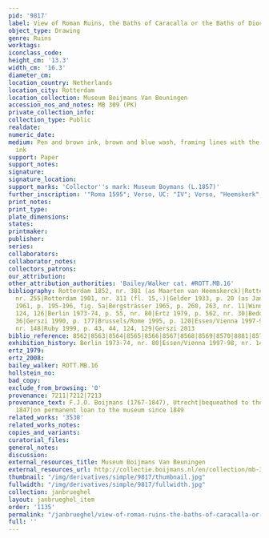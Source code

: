 ```yaml
---
pid: '9817'
label: View of Roman Ruins, the Baths of Caracalla or the Baths of Diocletian in Rome
object_type: Drawing
genre: Ruins
worktags:
iconclass_code:
height_cm: '13.3'
width_cm: '16.3'
diameter_cm:
location_country: Netherlands
location_city: Rotterdam
location_collection: Museum Boijmans Van Beuningen
accession_nos_and_notes: MB 309 (PK)
private_collection_info:
collection_type: Public
realdate:
numeric_date:
medium: Pen and brown ink, brown and blue wash, framing lines with the pen in brown
  ink
support: Paper
support_notes:
signature:
signature_location:
support_marks: 'Collector''s mark: Museum Boymans (L.1857)'
further_inscription: '"Roma 1595"; Verso, UC: "IV"; Verso, "Heemskerk"; Verso, "311"'
print_notes:
print_type:
plate_dimensions:
states:
printmaker:
publisher:
series:
collaborators:
collaborator_notes:
collectors_patrons:
our_attribution:
other_attribution_authorities: 'Bailey/Walker cat. #ROTT.MB.16'
bibliography: Rotterdam 1852, nr. 381 (as Maarten van Heemskerck)|Rotterdam 1869,
  nr. 255|Rotterdam 1901, nr. 311 (fl. 15,-)|Gelder 1933, p. 20 (as Jan Brueghel)|Winner
  1961, p. 195-196, fig. 5a|Bergsträsser 1965, p. 260, 263, nr. 11|Winner 1972, p.
  124, 126|Berlin 1973-74, p. 55, nr. 80|Ertz 1979, p. 562, nr. 30|Bedoni 1983, p.
  36|Gerszi 1990, p. 177|Brussels/Rome 1995, p. 120|Essen/Vienna 1997-98, p. 430,
  nr. 148|Ruby 1999, p. 43, 44, 124, 129|Gerszi 2013
biblio_reference: 8562|8563|8564|8565|8566|8567|8568|8569|8570|8881|8571|8572|8882|8573|8883
exhibition_history: Berlin 1973-74, nr. 80|Essen/Vienna 1997-98, nr. 148
ertz_1979:
ertz_2008:
bailey_walker: ROTT.MB.16
hollstein_no:
bad_copy:
exclude_from_browsing: '0'
provenance: 7211|7212|7213
provenance_text: F.J.O. Boijmans (1767-1847), Utrecht|bequeathed to the City of Rotterdam,
  1847|on permanent loan to the museum since 1849
related_works: '3530'
related_works_notes:
copies_and_variants:
curatorial_files:
general_notes:
discussion:
external_resources_title: Museum Boijmans Van Beuningen
external_resources_url: http://collectie.boijmans.nl/en/collection/mb-309-(pk)
thumbnail: "/img/derivatives/simple/9817/thumbnail.jpg"
fullwidth: "/img/derivatives/simple/9817/fullwidth.jpg"
collection: janbrueghel
layout: janbrueghel_item
order: '1135'
permalink: "/janbrueghel/view-of-roman-ruins-the-baths-of-caracalla-or-the-baths-of-diocletian-in-rome"
full: ''
---
```

